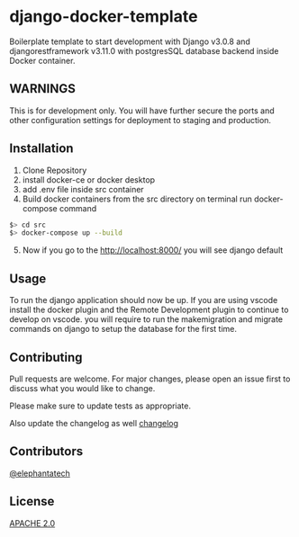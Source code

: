 # django-docker-template

Boilerplate template to start development with Django v3.0.8 and djangorestframework v3.11.0 with postgresSQL database backend inside Docker container.



## WARNINGS

This is for development only. You will have further secure the ports and other configuration settings for deployment to staging and production. 

## Installation

1. Clone Repository
2. install docker-ce or docker desktop
3. add .env file inside src container
4. Build docker containers from the src directory on terminal run docker-compose command

```bash
$> cd src
$> docker-compose up --build
```

5. Now if you go to the [http://localhost:8000/](http://localhost:8000/) you will see django default

## Usage

To run the django application should now be up.
If you are using vscode install the docker plugin and the Remote Development plugin to continue to develop on vscode.
you will require to run the makemigration and migrate commands on django to setup the database for the first time.

## Contributing

Pull requests are welcome. For major changes, please open an issue first to discuss what you would like to change.

Please make sure to update tests as appropriate.

Also update the changelog as well [changelog](/changelog.md)



## Contributors

[@elephantatech](https://github.com/elephantatech)

## License

[APACHE 2.0](https://www.apache.org/licenses/LICENSE-2.0)